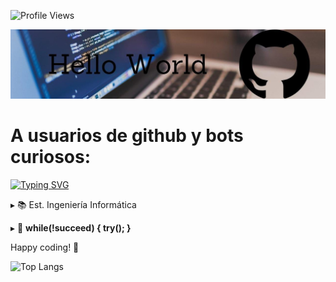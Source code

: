 ![Profile Views](https://komarev.com/ghpvc/?username=tuusuario&color=blue)  


<img alt="Banner" src="https://github.com/Rominaviles/Rominaviles/blob/main/Banner.jpeg?raw=true"/>

# A usuarios de github y bots curiosos:

[![Typing SVG](https://readme-typing-svg.herokuapp.com?font=Fira+Code&size=20&pause=1000&color=F7F7F7&center=true&vCenter=true&width=500&lines=Soy+Romina+%F0%9F%91%8B;Explorando+el+mundo+del+c%C3%B3digo+%F0%9F%96%A5%EF%B8%8F%F0%9F%9A%80)](https://git.io/typing-svg)

▸ 📚 Est. Ingeniería Informática

▸ 📃 <b>while(!succeed) { try(); }</b>

 Happy coding! 🚀 

<img alt= 'Top Langs' src="https://github-readme-stats.vercel.app/api/top-langs/?username=Rominaviles&hide_progress=true&theme=dark&bg_color=000000"/>

